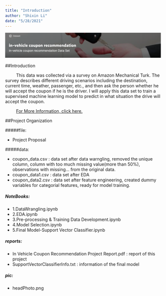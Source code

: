 ```yaml
---
title: "Introduction"
author: "Shixin Li"
date: "5/28/2021"
---
```


![](pic/headPhoto.png)

##Introduction

&nbsp;&nbsp;&nbsp;&nbsp;&nbsp;&nbsp;&nbsp;&nbsp;
This data was collected via a survey on Amazon Mechanical Turk. The survey describes different driving scenarios including the destination, current time, weather, passenger, etc., and then ask the person whether he will accept the coupon if he is the driver. I will apply this data set to train a supervised machine learning model to predict in what situation the drive will accept the coupon. 

&nbsp;&nbsp;&nbsp;&nbsp;&nbsp;&nbsp;&nbsp;&nbsp;
[For More Information, click here.](https://archive.ics.uci.edu/ml/datasets/in-vehicle+coupon+recommendation)


##Project Organization

#####file: 
* Project Proposal 

#####data:
* coupon_data.csv : data set after data warngling, removed the unique column, column with too much missing value(more than 50%), observations with missing... from the original data.
* coupon_data1.csv : data set after EDA
* coupon_data2.csv : data set after feature engineering, created dummy variables for categorial features, ready for model training. 

##### NoteBooks:
* 1.DataWrangling.ipynb
* 2.EDA.ipynb
* 3.Pre-processing & Training Data Development.ipynb
* 4.Model Selection.ipynb
* 5.Final Model-Support Vector Classifier.ipynb

##### reports:
* In Vehicle Coupon Recommendation Project Report.pdf : report of this project
* SupportVectorClassifierInfo.txt : information of the final model

##### pic:
* headPhoto.png
